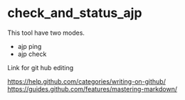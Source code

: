 # check_and_status_ajp

This tool have two modes.

* ajp ping
* ajp check

Link for git hub editing

https://help.github.com/categories/writing-on-github/
https://guides.github.com/features/mastering-markdown/
